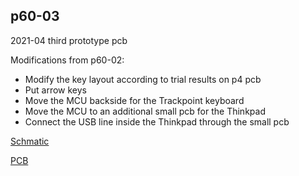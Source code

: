 ## p60-03
2021-04 third prototype pcb

Modifications from p60-02:
- Modify the key layout according to trial results on p4 pcb 
- Put arrow keys
- Move the MCU backside for the Trackpoint keyboard
- Move the MCU to an additional small pcb for the Thinkpad
- Connect the USB line inside the Thinkpad through the small pcb

[Schmatic](p60-03_sch.pdf)

[PCB](p60-03_pcb.pdf)